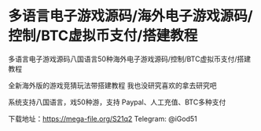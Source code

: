 # 多语言电子游戏源码/海外电子游戏源码/控制/BTC虚拟币支付/搭建教程
多语言电子游戏源码八国语言50种海外电子游戏源码/控制/BTC虚拟币支付/搭建教程

全新海外版的游戏竞猜玩法带搭建教程  我也没研究喜欢的拿去研究吧

系统支持八国语言，戏50种游，支持 Paypal、人工充值、BTC多种支付


下载地址：https://mega-file.org/S21q2
Telegram: @iGod51
